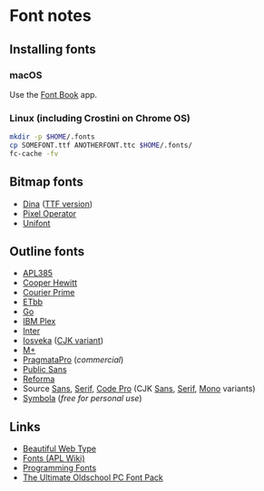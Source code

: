 # Font notes

## Installing fonts

### macOS

Use the [Font Book](https://support.apple.com/guide/font-book/welcome/mac) app.

### Linux (including Crostini on Chrome OS)

```sh
mkdir -p $HOME/.fonts
cp SOMEFONT.ttf ANOTHERFONT.ttc $HOME/.fonts/
fc-cache -fv
```

## Bitmap fonts

- [Dina](https://www.dcmembers.com/jibsen/download/61/)
  ([TTF version](https://github.com/zshoals/Dina-Font-TTF-Remastered))
- [Pixel Operator](https://notabug.org/HarvettFox96/ttf-pixeloperator)
- [Unifont](http://unifoundry.com/unifont/index.html)

## Outline fonts

- [APL385](https://www.apl385.com/fonts/)
- [Cooper Hewitt](https://www.cooperhewitt.org/open-source-at-cooper-hewitt/cooper-hewitt-the-typeface-by-chester-jenkins/)
- [Courier Prime](https://quoteunquoteapps.com/courierprime/)
- [ETbb](https://ctan.org/pkg/etbb?lang=en)
- [Go](https://go.dev/blog/go-fonts)
- [IBM Plex](https://github.com/IBM/plex)
- [Inter](https://github.com/rsms/inter)
- [Iosveka](https://github.com/be5invis/Iosevka)
  ([CJK variant](https://github.com/be5invis/Sarasa-Gothic))
- [M+](https://mplusfonts.github.io/)
- [PragmataPro](https://fsd.it/shop/fonts/pragmatapro/) (_commercial_)
- [Public Sans](https://public-sans.digital.gov/)
- [Reforma](https://www.unc.edu.ar/comunicaci%C3%B3n/identidad-reforma)
- Source [Sans](https://github.com/adobe-fonts/source-sans),
  [Serif](https://github.com/adobe-fonts/source-serif),
  [Code Pro](https://github.com/adobe-fonts/source-code-pro) (CJK
  [Sans](https://github.com/adobe-fonts/source-han-sans),
  [Serif](https://github.com/adobe-fonts/source-han-serif),
  [Mono](https://github.com/adobe-fonts/source-han-mono) variants)
- [Symbola](https://dn-works.com/ufas/) (_free for personal use_)

## Links

- [Beautiful Web Type](https://beautifulwebtype.com/)
- [Fonts (APL Wiki)](https://aplwiki.com/wiki/Fonts)
- [Programming Fonts](https://www.programmingfonts.org/)
- [The Ultimate Oldschool PC Font Pack](https://int10h.org/oldschool-pc-fonts/)
